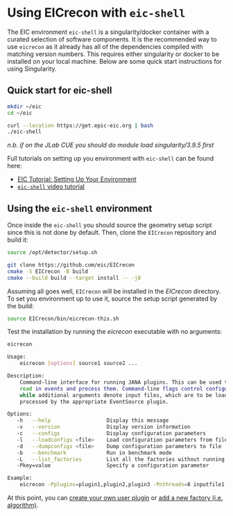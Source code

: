 # Using EICrecon with `eic-shell`


The EIC environment `eic-shell` is a singularity/docker container with a
curated selection of software components. It is the recommended way to use
`eicrecon` as it already has all of the dependencies compiled with matching
version numbers. This requires either singularity or docker to be installed
on your local machine. Below are some quick start instructions for using
Singularity.

## Quick start for eic-shell
~~~bash
mkdir ~/eic
cd ~/eic

curl --location https://get.epic-eic.org | bash
./eic-shell
~~~~

_n.b. if on the JLab CUE you should do module load singularity/3.9.5 first_

Full tutorials on setting up you environment with `eic-shell` can be found here:
- [EIC Tutorial: Setting Up Your Environment](https://eic.github.io/tutorial-setting-up-environment/index.html)
- [`eic-shell` video tutorial](https://www.youtube.com/watch?v=Y0Mg24XLomY)



## Using the `eic-shell` environment

Once inside the `eic-shell` you should source the geometry setup script since
this is not done by default. Then, clone the `EICrecon` repository and build it:

```bash
source /opt/detector/setup.sh

git clone https://github.com/eic/EICrecon
cmake -S EICrecon -B build
cmake --build build --target install -- -j8
```

Assuming all goes well, `EICrecon` will be installed in the _EICrecon_ directory.
To set you environment up to use it, source the setup script generated by the build:
~~~bash
source EICrecon/bin/eicrecon-this.sh
~~~

Test the installation by running the _eicrecon_ executable with no arguments:

~~~bash
eicrecon

Usage:
    eicrecon [options] source1 source2 ...

Description:
    Command-line interface for running JANA plugins. This can be used to
    read in events and process them. Command-line flags control configuration
    while additional arguments denote input files, which are to be loaded and
    processed by the appropriate EventSource plugin.

Options:
   -h   --help                  Display this message
   -v   --version               Display version information
   -c   --configs               Display configuration parameters
   -l   --loadconfigs <file>    Load configuration parameters from file
   -d   --dumpconfigs <file>    Dump configuration parameters to file
   -b   --benchmark             Run in benchmark mode
   -L   --list_factories        List all the factories without running
   -Pkey=value                  Specify a configuration parameter

Example:
    eicrecon -Pplugins=plugin1,plugin2,plugin3 -Pnthreads=8 inputfile1.txt
~~~

At this point, you can [create your own user plugin](/howto/make_plugin.md) or
[add a new factory (i.e. algorithm)](/howto/add_factory.md).
